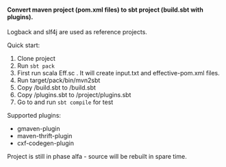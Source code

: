#### Convert maven project (pom.xml files) to sbt project (build.sbt with plugins).


Logback and slf4j are used as reference projects.

Quick start:

1. Clone project
1. Run  `sbt pack`
1. First run scala Eff.sc <mavenProject>. It will create input.txt and effective-pom.xml files.
1. Run target/pack/bin/mvn2sbt <mavenProject> <outputDir>
1. Copy <outputDir>/build.sbt to <mavenProject>/build.sbt
1. Copy <outputDir>/plugins.sbt to <mavenProject>/project/plugins.sbt
1. Go to <mavenProject> and run `sbt compile` for test

Supported plugins:

 * gmaven-plugin
 * maven-thrift-plugin
 * cxf-codegen-plugin



Project is still in phase alfa - source will be rebuilt in spare time.
